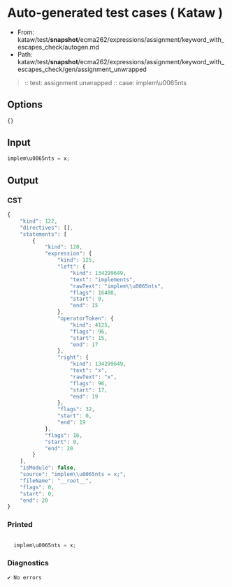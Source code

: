 # Auto-generated test cases ( Kataw )
- From: kataw/test/__snapshot__/ecma262/expressions/assignment/keyword_with_escapes_check/autogen.md
- Path: kataw/test/__snapshot__/ecma262/expressions/assignment/keyword_with_escapes_check/gen/assignment_unwrapped
> :: test: assignment unwrapped
> :: case: implem\u0065nts
## Options

`````js
{}
`````
## Input

`````js
implem\u0065nts = x;
`````
## Output

### CST

```javascript
{
    "kind": 122,
    "directives": [],
    "statements": [
        {
            "kind": 120,
            "expression": {
                "kind": 125,
                "left": {
                    "kind": 134299649,
                    "text": "implements",
                    "rawText": "implem\\u0065nts",
                    "flags": 16480,
                    "start": 0,
                    "end": 15
                },
                "operatorToken": {
                    "kind": 4125,
                    "flags": 96,
                    "start": 15,
                    "end": 17
                },
                "right": {
                    "kind": 134299649,
                    "text": "x",
                    "rawText": "x",
                    "flags": 96,
                    "start": 17,
                    "end": 19
                },
                "flags": 32,
                "start": 0,
                "end": 19
            },
            "flags": 16,
            "start": 0,
            "end": 20
        }
    ],
    "isModule": false,
    "source": "implem\\u0065nts = x;",
    "fileName": "__root__",
    "flags": 0,
    "start": 0,
    "end": 20
}
```

### Printed

```javascript

  implem\u0065nts = x;

```

### Diagnostics

```javascript
✔ No errors
```

